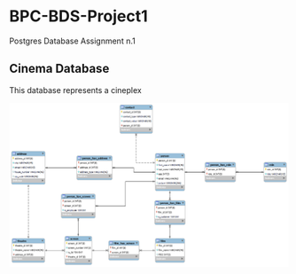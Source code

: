 # BPC-BDS-Project1

Postgres Database Assignment n.1



 ## Cinema Database
 This database represents a cineplex 
 
 ![ERD](DB_ERD.png)